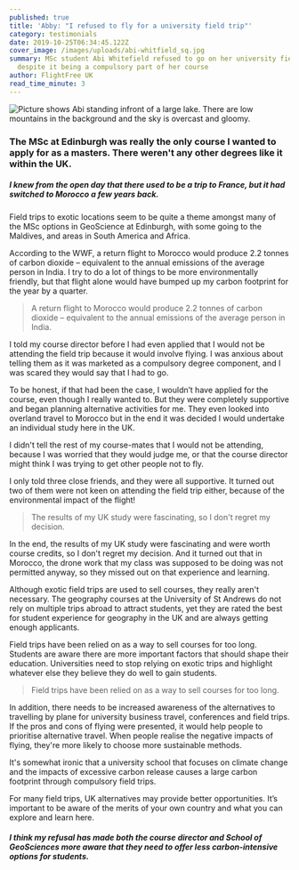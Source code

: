 ```yaml
---
published: true
title: 'Abby: "I refused to fly for a university field trip"'
category: testimonials
date: 2019-10-25T06:34:45.122Z
cover_image: /images/uploads/abi-whitfield_sq.jpg
summary: MSc student Abi Whitefield refused to go on her university field trip,
  despite it being a compulsory part of her course
author: FlightFree UK
read_time_minute: 3
---
```

![Picture shows Abi standing infront of a large lake. There are low mountains in the background and the sky is overcast and gloomy. ](/images/uploads/abi-whitfield.jpg "Abi Whitefield")

### The MSc at Edinburgh was really the only course I wanted to apply for as a masters. There weren't any other degrees like it within the UK. 

##### I knew from the open day that there used to be a trip to France, but it had switched to Morocco a few years back. 

Field trips to exotic locations seem to be quite a theme amongst many of the MSc options in GeoScience at Edinburgh, with some going to the Maldives, and areas in South America and Africa. 

According to the WWF, a return flight to Morocco would produce 2.2 tonnes of carbon dioxide – equivalent to the annual emissions of the average person in India. I try to do a lot of things to be more environmentally friendly, but that flight alone would have bumped up my carbon footprint for the year by a quarter. 

> A return flight to Morocco would produce 2.2 tonnes of carbon dioxide – equivalent to the annual emissions of the average person in India.

I told my course director before I had even applied that I would not be attending the field trip because it would involve flying. I was anxious about telling them as it was marketed as a compulsory degree component, and I was scared they would say that I had to go. 

To be honest, if that had been the case, I wouldn’t have applied for the course, even though I really wanted to. But they were completely supportive and began planning alternative activities for me. They even looked into overland travel to Morocco but in the end it was decided I would undertake an individual study here in the UK.

I didn't tell the rest of my course-mates that I would not be attending, because I was worried that they would judge me, or that the course director might think I was trying to get other people not to fly. 

I only told three close friends, and they were all supportive. It turned out two of them were not keen on attending the field trip either, because of the environmental impact of the flight! 

> The results of my UK study were fascinating, so I don't regret my decision.

I﻿n the end, the results of my UK study were fascinating and were worth course credits, so I don't regret my decision. And it turned out that in Morocco, the drone work that my class was supposed to be doing was not permitted anyway, so they missed out on that experience and learning. 

Although exotic field trips are used to sell courses, they really aren't necessary. The geography courses at the University of St Andrews do not rely on multiple trips abroad to attract students, yet they are rated the best for student experience for geography in the UK and are always getting enough applicants. 

Field trips have been relied on as a way to sell courses for too long. Students are aware there are more important factors that should shape their education. Universities need to stop relying on exotic trips and highlight whatever else they believe they do well to gain students. 

> Field trips have been relied on as a way to sell courses for too long.

In addition, there needs to be increased awareness of the alternatives to travelling by plane for university business travel, conferences and field trips. If the pros and cons of flying were presented, it would help people to prioritise alternative travel. When people realise the negative impacts of flying, they're more likely to choose more sustainable methods. 

It's somewhat ironic that a university school that focuses on climate change and the impacts of excessive carbon release causes a large carbon footprint through compulsory field trips. 

For many field trips, UK alternatives may provide better opportunities. It’s important to be aware of the merits of your own country and what you can explore and learn here.

##### I think my refusal has made both the course director and School of GeoSciences more aware that they need to offer less carbon-intensive options for students.